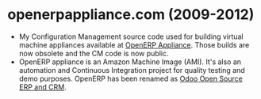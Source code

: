 # openerpappliance.com (2009-2012)
- My Configuration Management source code used for building virtual machine appliances available at [OpenERP Appliance](http://openerpappliance.com). Those builds are now obsolete and the CM code is now public.
- OpenERP appliance is an Amazon Machine Image (AMI). It's also an automation and Continuous Integration project for quality testing and demo purposes. OpenERP has been renamed as [Odoo Open Source ERP and CRM](http://www.odoo.com).
